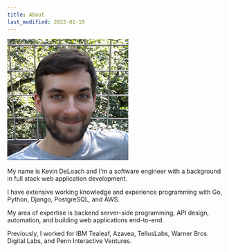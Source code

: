```yaml
---
title: About
last_modified: 2022-01-10
---
```


<img src="/images/kdeloach.jpg" class="avatar" alt="Image of Kevin DeLoach" />

My name is Kevin DeLoach and I'm a software engineer with a background in full
stack web application development.

I have extensive working knowledge and experience programming with Go, Python,
Django, PostgreSQL, and AWS.

My area of expertise is backend server-side programming, API design,
automation, and building web applications end-to-end.


Previously, I worked for IBM Tealeaf, Azavea, TellusLabs, Warner Bros. Digital
Labs, and Penn Interactive Ventures.
